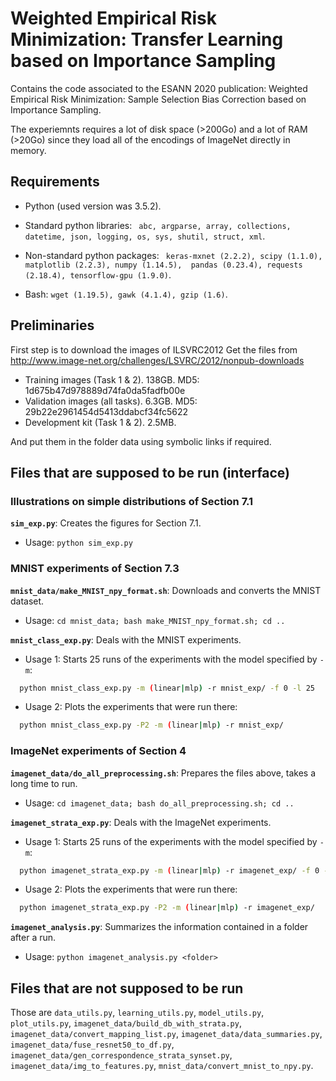 # Weighted Empirical Risk Minimization: Transfer Learning based on Importance Sampling

Contains the code associated to the ESANN 2020 publication: Weighted Empirical
Risk Minimization: Sample Selection Bias Correction based on Importance
Sampling.

The experiemnts requires a lot of disk space (>200Go) and a lot of RAM (>20Go) since
they load all of the encodings of ImageNet directly in memory.

## Requirements

* Python (used version was 3.5.2).

* Standard python libraries:
  ` abc, argparse, array, collections, datetime, json, logging, os, sys, shutil, struct, xml`.

* Non-standard python packages:
  ` keras-mxnet (2.2.2), scipy (1.1.0), matplotlib (2.2.3), numpy (1.14.5), 
  pandas (0.23.4), requests (2.18.4), tensorflow-gpu (1.9.0)`.

* Bash: `wget (1.19.5), gawk (4.1.4), gzip (1.6)`.

## Preliminaries

First step is to download the images of ILSVRC2012
Get the files from http://www.image-net.org/challenges/LSVRC/2012/nonpub-downloads

* Training images (Task 1 & 2).  138GB. MD5: 1d675b47d978889d74fa0da5fadfb00e
* Validation images (all tasks). 6.3GB. MD5: 29b22e2961454d5413ddabcf34fc5622
* Development kit (Task 1 & 2).  2.5MB.

And put them in the folder data using symbolic links if required.

## Files that are supposed to be run (interface)

### Illustrations on simple distributions of Section 7.1

**`sim_exp.py`**: Creates the figures for Section 7.1.

* Usage: `python sim_exp.py`

### MNIST experiments of Section 7.3

**`mnist_data/make_MNIST_npy_format.sh`**: Downloads and converts the MNIST dataset.

* Usage: `cd mnist_data; bash make_MNIST_npy_format.sh; cd ..`

**`mnist_class_exp.py`**: Deals with the MNIST experiments.

* Usage 1: Starts 25 runs of the experiments with the model specified by `-m`:
```bash
  python mnist_class_exp.py -m (linear|mlp) -r mnist_exp/ -f 0 -l 25
```
* Usage 2: Plots the experiments that were run there:
```bash
  python mnist_class_exp.py -P2 -m (linear|mlp) -r mnist_exp/ 
```

### ImageNet experiments of Section 4

**`imagenet_data/do_all_preprocessing.sh`**: Prepares the files above, takes a long time to run.

* Usage: `cd imagenet_data; bash do_all_preprocessing.sh; cd ..`

**`imagenet_strata_exp.py`**: Deals with the ImageNet experiments.

* Usage 1: Starts 25 runs of the experiments with the model specified by `-m`:
```bash
  python imagenet_strata_exp.py -m (linear|mlp) -r imagenet_exp/ -f 0 -l 25
```
* Usage 2: Plots the experiments that were run there:
```bash
  python imagenet_strata_exp.py -P2 -m (linear|mlp) -r imagenet_exp/ 
```

**`imagenet_analysis.py`**: Summarizes the information contained in a folder after a run.

* Usage: `python imagenet_analysis.py <folder>`

## Files that are not supposed to be run

Those are `data_utils.py`, `learning_utils.py`, `model_utils.py`, `plot_utils.py`,
`imagenet_data/build_db_with_strata.py`, `imagenet_data/convert_mapping_list.py`,
`imagenet_data/data_summaries.py`, `imagenet_data/fuse_resnet50_to_df.py`,
`imagenet_data/gen_correspondence_strata_synset.py`, `imagenet_data/img_to_features.py`,
`mnist_data/convert_mnist_to_npy.py`.
